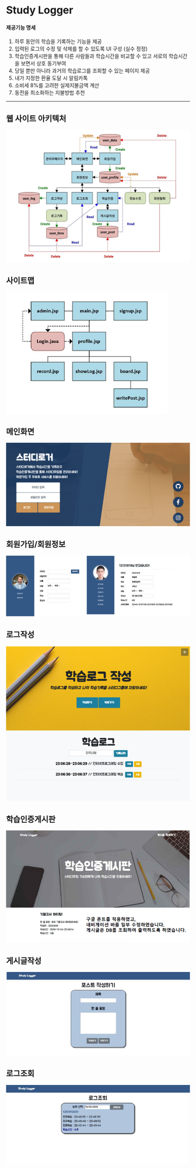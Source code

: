 # **Study Logger**

#### 제공기능 명세
1. 하루 동안의 학습을 기록하는 기능을 제공 
2. 입력된 로그의 수정 및 삭제를 할 수 있도록 UI 구성 (실수 정정) 
3. 학습인증게시판을 통해 다른 사람들과 학습시간을 비교할 수 있고
   서로의 학습시간을 보면서 상호 동기부여
4. 당일 뿐만 아니라 과거의 학습로그를 조회할 수 있는 페이지 제공
1. 내가 지정한 환율 도달 시 알림카톡
2. 소비세 8%를 고려한 실제지불금액 계산
3. 동전을 최소화하는 지불방법 추천

------

## 웹 사이트 아키텍처
![web_struct](https://github.com/DustinYook/JavaStudyLogger/blob/master/web_struct.PNG)

## 사이트맵
![sitemap](https://github.com/DustinYook/JavaStudyLogger/blob/master/sitemap.PNG)

## 메인화면
![main](https://github.com/DustinYook/JavaStudyLogger/blob/master/main.PNG)

## 회원가입/회원정보
![signup](https://github.com/DustinYook/JavaStudyLogger/blob/master/signup.PNG)

## 로그작성
![record](https://github.com/DustinYook/JavaStudyLogger/blob/master/record.PNG)

## 학습인증게시판
![board](https://github.com/DustinYook/JavaStudyLogger/blob/master/board.PNG)

## 게시글작성
![writePost](https://github.com/DustinYook/JavaStudyLogger/blob/master/writePost.PNG)

## 로그조회
![showLog](https://github.com/DustinYook/JavaStudyLogger/blob/master/showLog.PNG)
